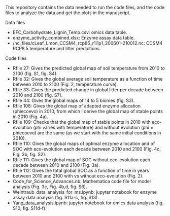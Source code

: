 This repository contains the data needed to run the code files, and the code files to analyze the data and get the plots in the manuscript. 

Data files
+ EFC_Carbohydrate_Lignin_Temp.csv: omics data table. 
+ enzyme_activity_combined.xlsx: Enzyme assay data table.
+ /nc_files/cLeaf_Lmon_CCSM4_rcp85_r1i1p1_200601-210012.nc: CCSM4 RCP8.5 temperature and litter predictions. 

Code files
+ Rfile 27: Gives the predicted global map of soil temperature from 2010 to 2100 (fig. S1, fig. S4). 
+ Rfile 32: Gives the global average soil temperature as a function of time between 2010 to 2100 (Fig. 2, temperature curve). 
+ Rfile 33: Gives the predicted change in global litter per decade between 2010 and 2100 (fig. S7). 
+ Rfile 44: Gives the global maps of 14 to 5 biomes (fig. S3).
+ Rfile 108: Gives the global map of adapted enzyme allocation (phiecoevo) in 2010, from which I derive the global map of stable points in 2010 (Fig. 4a).
+ Rfile 109: Checks that the global map of stable points in 2010 with eco-evolution (phi varies with temperature) and without evolution (phi = phiecoevo) are the same (as we start with the same initial conditions in 2010). 
+ Rfile 110: Gives the global maps of optimal enzyme allocation and of SOC with eco-evolution each decade between 2010 and 2100 (Fig. 4c, Fig. 3b, fig. S2).
+ Rfile 111: Gives the global map of SOC without eco-evolution each decade between 2010 and 2100 (Fig. 3a).
+ Rfile 112: Gives the total global SOC as a function of time in years between 2010 and 2100 with vs without eco-evolution (Fig. 2). 
+ Code_for_Science_Advances.nb: Mathematica code file for model analysis (Fig. 3c, Fig. 4b,d, fig. S6). 
+ Weintraub_data_analysis_for_ms.ipynb: jupyter notebook for enzyme assay data analysis (fig. S11a-c, fig. S13). 
+ Yang_data_analysis.ipynb: jupyter notebook for omics data analysis (fig. S10, fig. S11d-f). 

